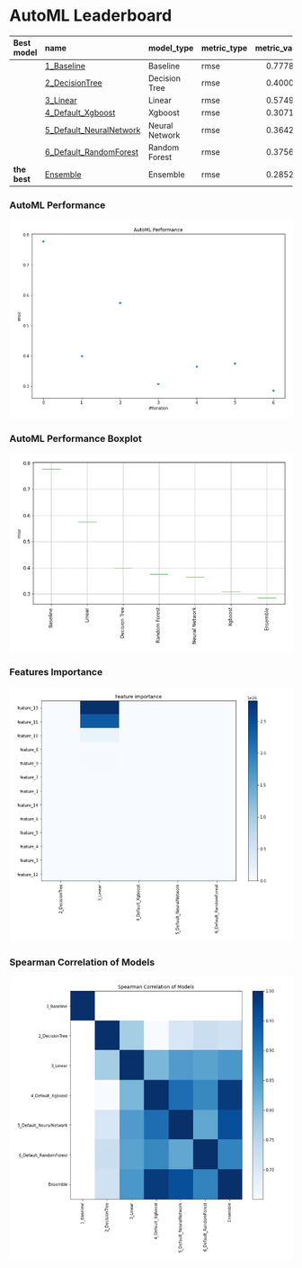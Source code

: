 # AutoML Leaderboard

| Best model   | name                                                         | model_type     | metric_type   |   metric_value |   train_time |
|:-------------|:-------------------------------------------------------------|:---------------|:--------------|---------------:|-------------:|
|              | [1_Baseline](1_Baseline/README.md)                           | Baseline       | rmse          |       0.777822 |         2.28 |
|              | [2_DecisionTree](2_DecisionTree/README.md)                   | Decision Tree  | rmse          |       0.400086 |         7.13 |
|              | [3_Linear](3_Linear/README.md)                               | Linear         | rmse          |       0.574953 |         5.44 |
|              | [4_Default_Xgboost](4_Default_Xgboost/README.md)             | Xgboost        | rmse          |       0.307101 |         7.82 |
|              | [5_Default_NeuralNetwork](5_Default_NeuralNetwork/README.md) | Neural Network | rmse          |       0.364295 |         2.96 |
|              | [6_Default_RandomForest](6_Default_RandomForest/README.md)   | Random Forest  | rmse          |       0.375621 |         9.76 |
| **the best** | [Ensemble](Ensemble/README.md)                               | Ensemble       | rmse          |       0.285271 |         0.35 |

### AutoML Performance
![AutoML Performance](ldb_performance.png)

### AutoML Performance Boxplot
![AutoML Performance Boxplot](ldb_performance_boxplot.png)

### Features Importance
![features importance across models](features_heatmap.png)



### Spearman Correlation of Models
![models spearman correlation](correlation_heatmap.png)

